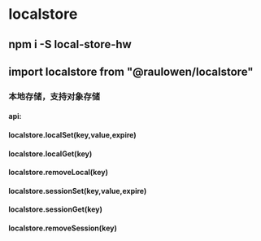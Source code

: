 # localstore

## npm i -S local-store-hw

## import localstore from "@raulowen/localstore"

### 本地存储，支持对象存储
#### api:
#### localstore.localSet(key,value,expire)
#### localstore.localGet(key)
#### localstore.removeLocal(key)
#### localstore.sessionSet(key,value,expire)
#### localstore.sessionGet(key)
#### localstore.removeSession(key)